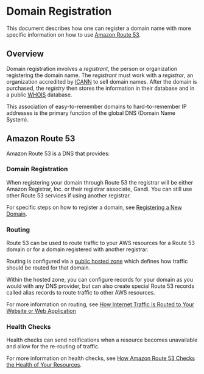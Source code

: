 # Domain Registration

This document describes how one can register a domain name with more specific information on how to use [Amazon Route 53](https://docs.aws.amazon.com/Route53/latest/DeveloperGuide/Welcome.html).

## Overview

Domain registration involves a _registrant_, the person or organization registering the domain name. The _registrant_ must work with a _registrar_, an organization accredited by [ICANN](https://www.icann.org/) to sell domain names. After the domain is purchased, the _registry_ then stores the information in their database and in a public [WHOIS](https://whois.icann.org/en/dns-and-whois-how-it-works) database.

This association of easy-to-remember domains to hard-to-remember IP addresses is the primary function of the global DNS (Domain Name System).

## Amazon Route 53

Amazon Route 53 is a DNS that provides:

### Domain Registration

When registering your domain through Route 53 the registrar will be either Amazon Registrar, Inc. or their registrar associate, Gandi. You can still use other Route 53 services if using another registrar.

For specific steps on how to register a domain, see [Registering a New Domain](https://docs.aws.amazon.com/Route53/latest/DeveloperGuide/domain-register.html).

### Routing

Route 53 can be used to route traffic to your AWS resources for a Route 53 domain or for a domain registered with another registrar.

Routing is configured via a [public hosted zone](https://docs.aws.amazon.com/Route53/latest/DeveloperGuide/AboutHZWorkingWith.html) which defines how traffic should be routed for that domain.

Within the hosted zone, you can configure records for your domain as you would with any DNS provider, but can also create special Route 53 records called alias records to route traffic to other AWS resources.

For more information on routing, see [How Internet Traffic Is Routed to Your Website or Web Application](https://docs.aws.amazon.com/Route53/latest/DeveloperGuide/welcome-dns-service.html)

### Health Checks

Health checks can send notifications when a resource becomes unavailable and allow for the re-routing of traffic.

For more information on health checks, see [How Amazon Route 53 Checks the Health of Your Resources](https://docs.aws.amazon.com/Route53/latest/DeveloperGuide/welcome-health-checks.html).
